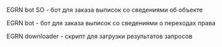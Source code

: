 EGRN bot SO - бот для заказа выписок со сведениями об объекте

EGRN bot - бот для заказа выписок со сведениями о переходах права

EGRN downloader - скрипт для загрузки результатов запросов
